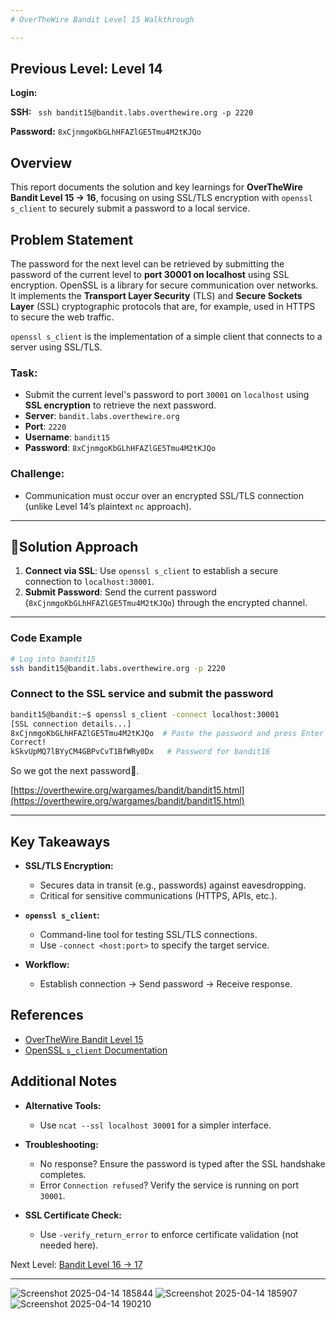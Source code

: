 ```yaml
---
# OverTheWire Bandit Level 15 Walkthrough

---
```

## **Previous Level:** Level 14

**Login:**

**SSH:** ` ssh bandit15@bandit.labs.overthewire.org -p 2220`

**Password:** `8xCjnmgoKbGLhHFAZlGE5Tmu4M2tKJQo`


## **Overview**  
This report documents the solution and key learnings for **OverTheWire Bandit Level 15 → 16**, focusing on using SSL/TLS encryption with `openssl s_client` to securely submit a password to a local service.


## **Problem Statement**
The password for the next level can be retrieved by submitting the password of the current level to **port 30001 on localhost** using SSL encryption.
OpenSSL is a library for secure communication over networks. It implements the **Transport Layer Security** (TLS) and **Secure Sockets Layer** (SSL) cryptographic protocols that are, for example, used in HTTPS to secure the web traffic.

`openssl s_client` is the implementation of a simple client that connects to a server using SSL/TLS.

### **Task**:
-  Submit the current level's password to port `30001` on `localhost` using **SSL encryption** to retrieve the next password.
  - **Server**: `bandit.labs.overthewire.org`  
  - **Port**: `2220`  
  - **Username**: `bandit15`
  - **Password**: `8xCjnmgoKbGLhHFAZlGE5Tmu4M2tKJQo` 


### **Challenge**:  
- Communication must occur over an encrypted SSL/TLS connection (unlike Level 14’s plaintext `nc` approach). 

---

## 🚀**Solution Approach**
1. **Connect via SSL**: Use `openssl s_client` to establish a secure connection to `localhost:30001`.  
2. **Submit Password**: Send the current password (`8xCjnmgoKbGLhHFAZlGE5Tmu4M2tKJQo`) through the encrypted channel.
---


### **Code Example** 

```bash
# Log into bandit15
ssh bandit15@bandit.labs.overthewire.org -p 2220
```

### Connect to the SSL service and submit the password
```bash
bandit15@bandit:~$ openssl s_client -connect localhost:30001
[SSL connection details...]
8xCjnmgoKbGLhHFAZlGE5Tmu4M2tKJQo  # Paste the password and press Enter
Correct!
kSkvUpMQ7lBYyCM4GBPvCvT1BfWRy0Dx   # Password for bandit16
```

So we got the next password🎉.

[https://overthewire.org/wargames/bandit/bandit15.html](https://overthewire.org/wargames/bandit/bandit15.html)

---

## Key Takeaways

- **SSL/TLS Encryption:**
  - Secures data in transit (e.g., passwords) against eavesdropping.
  - Critical for sensitive communications (HTTPS, APIs, etc.).

- **`openssl s_client`:**
  - Command-line tool for testing SSL/TLS connections.
  - Use `-connect <host:port>` to specify the target service.

- **Workflow:**
  - Establish connection → Send password → Receive response.
 
  
## References
- [OverTheWire Bandit Level 15](https://overthewire.org/wargames/bandit/bandit15.html)
- [OpenSSL `s_client` Documentation](https://docs.openssl.org/1.1.1/man1/s_client/)


 ## Additional Notes
 - **Alternative Tools:**
    - Use `ncat --ssl localhost 30001` for a simpler interface.

- **Troubleshooting:**
  - No response? Ensure the password is typed after the SSL handshake completes.
  - Error `Connection refused`? Verify the service is running on port `30001`.

- **SSL Certificate Check:**
  - Use `-verify_return_error` to enforce certificate validation (not needed here).
 

Next Level: [Bandit Level 16 → 17](https://github.com/deejonsen/OverTheWire-Bandit-Games/blob/main/Bandit_Level_16.md)

---


![Screenshot 2025-04-14 185844](https://github.com/user-attachments/assets/d83b9f05-c0f3-448e-b8e2-ec9aea69beb3)
![Screenshot 2025-04-14 185907](https://github.com/user-attachments/assets/3016fa40-8ba7-4796-bf3f-38a4745af10c)
![Screenshot 2025-04-14 190210](https://github.com/user-attachments/assets/acfa6fac-e20f-43cc-8830-68e514fbbc62)
